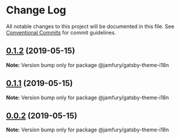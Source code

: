 # Change Log

All notable changes to this project will be documented in this file.
See [Conventional Commits](https://conventionalcommits.org) for commit guidelines.

## [0.1.2](https://github.com/jamfury/gatsby-monorepo/compare/@jamfury/gatsby-theme-i18n@0.1.1...@jamfury/gatsby-theme-i18n@0.1.2) (2019-05-15)

**Note:** Version bump only for package @jamfury/gatsby-theme-i18n

## [0.1.1](https://github.com/jamfury/gatsby-monorepo/compare/@jamfury/gatsby-theme-i18n@0.0.5...@jamfury/gatsby-theme-i18n@0.1.1) (2019-05-15)

**Note:** Version bump only for package @jamfury/gatsby-theme-i18n

## [0.0.2](https://github.com/jamfury/gatsby-monorepo/compare/@jamfury/gatsby-theme-i18n@0.0.5...@jamfury/gatsby-theme-i18n@0.0.2) (2019-05-15)

**Note:** Version bump only for package @jamfury/gatsby-theme-i18n
